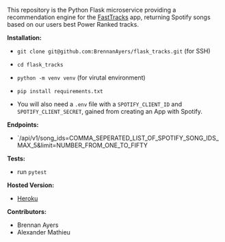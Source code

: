 This repository is the Python Flask microservice providing a recommendation engine for the [FastTracks](https://github.com/alexander-mathieu/fast_tracks) app, returning Spotify songs based on our users best Power Ranked tracks.

__Installation:__
- `git clone git@github.com:BrennanAyers/flask_tracks.git` (for SSH)
- `cd flask_tracks`
- `python -m venv venv` (for virutal environment)
- `pip install requirements.txt`

- You will also need a `.env` file with a `SPOTIFY_CLIENT_ID` and `SPOTIFY_CLIENT_SECRET`, gained from creating an App with Spotify.

__Endpoints:__
- `/api/v1/song_ids=COMMA_SEPERATED_LIST_OF_SPOTIFY_SONG_IDS_MAX_5&limit=NUMBER_FROM_ONE_TO_FIFTY

__Tests:__
- run `pytest`

__Hosted Version:__
- [Heroku](https://fast-tracks-flask.herokuapp.com)

__Contributors:__
- Brennan Ayers
- Alexander Mathieu
